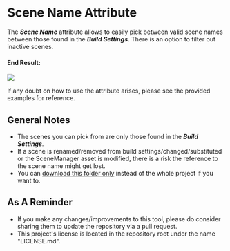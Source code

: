 # Scene Name Attribute
The ***Scene Name*** attribute allows to easily pick between valid scene names between those found in the ***Build Settings***. There is an option to filter out inactive scenes.

#### End Result:

![](https://github.com/heisarzola/Unity-Development-Tools/blob/master/Attributes/Scene%20Name/Scene%20Name.gif)

If any doubt on how to use the attribute arises, please see the provided examples for reference.

## General Notes
* The scenes you can pick from are only those found in the ***Build Settings***.
* If a scene is renamed/removed from build settings/changed/substituted or the SceneManager asset is modified, there is a risk the reference to the scene name might get lost.
* You can [download this folder only](https://minhaskamal.github.io/DownGit/#/home?url=https://github.com/heisarzola/Unity-Development-Tools/tree/master/Attributes/Scene%20Name) instead of the whole project if you want to.

## As A Reminder 
* If you make any changes/improvements to this tool, please do consider sharing them to update the repository via a pull request.
* This project's license is located in the repository root under the name "LICENSE.md".